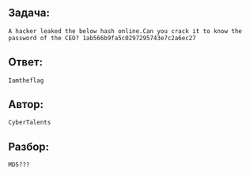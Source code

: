 ## Задача: 

    A hacker leaked the below hash online.Can you crack it to know the password of the CEO? 1ab566b9fa5c0297295743e7c2a6ec27

## Ответ:
    Iamtheflag

## Автор: 
    CyberTalents

## Разбор:
    MD5???
